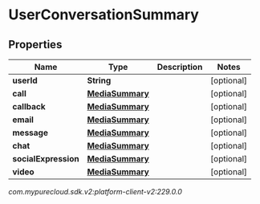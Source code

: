 # UserConversationSummary


## Properties

| Name | Type | Description | Notes |
| ------------ | ------------- | ------------- | ------------- |
| **userId** | **String** |  |  [optional] |
| **call** | [**MediaSummary**](MediaSummary) |  |  [optional] |
| **callback** | [**MediaSummary**](MediaSummary) |  |  [optional] |
| **email** | [**MediaSummary**](MediaSummary) |  |  [optional] |
| **message** | [**MediaSummary**](MediaSummary) |  |  [optional] |
| **chat** | [**MediaSummary**](MediaSummary) |  |  [optional] |
| **socialExpression** | [**MediaSummary**](MediaSummary) |  |  [optional] |
| **video** | [**MediaSummary**](MediaSummary) |  |  [optional] |




_com.mypurecloud.sdk.v2:platform-client-v2:229.0.0_
